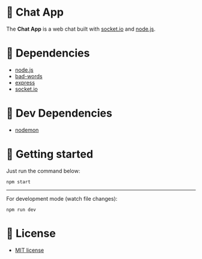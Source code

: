 # :speech_balloon: Chat App
The **Chat App** is a web chat built with [socket.io](https://socket.io/) and [node.js](https://nodejs.org/en/).

# :hammer: Dependencies
- [node.js](https://nodejs.org/en/)
- [bad-words](https://www.npmjs.com/package/bad-words)
- [express](https://www.npmjs.com/package/express)
- [socket.io](https://www.npmjs.com/package/socket.io)

# :link: Dev Dependencies
- [nodemon](https://www.npmjs.com/package/nodemon)

# :checkered_flag: Getting started
Just run the command below:
```
npm start
```
---
For development mode (watch file changes):
```
npm run dev
```

# :memo: License
- [MIT license](https://opensource.org/licenses/MIT)